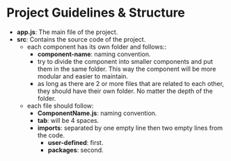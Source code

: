 # Project Guidelines & Structure

- **app.js**: The main file of the project.
- **src**: Contains the source code of the project.
  - each component has its own folder and follows::
    - **component-name**: naming convention.
    - try to divide the component into smaller components and put them in
      the same folder. This way the component will be more modular and
      easier to maintain.
    - as long as there are 2 or more files that are related to each other,
      they should have their own folder. No matter the depth of the folder.
  - each file should follow:
    - **ComponentName.js**: naming convention.
    - **tab**: will be 4 spaces.
    - **imports**: separated by one empty line then two empty lines from the code.
      - **user-defined**: first.
      - **packages**: second.
